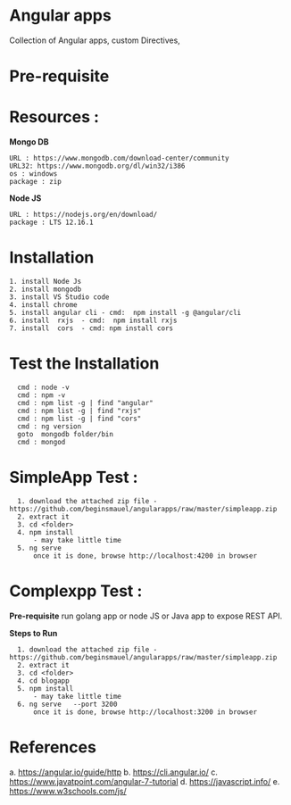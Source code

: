 # Angular apps
Collection of Angular apps, custom Directives, 

# Pre-requisite 

# Resources :

**Mongo DB**
```
URL : https://www.mongodb.com/download-center/community
URL32: https://www.mongodb.org/dl/win32/i386
os : windows
package : zip
```


**Node JS**
```
URL : https://nodejs.org/en/download/
package : LTS 12.16.1 
```
# Installation
```
1. install Node Js 
2. install mongodb
3. install VS Studio code 
4. install chrome 
5. install angular cli - cmd:  npm install -g @angular/cli
6. install  rxjs  - cmd:  npm install rxjs 
7. install  cors  - cmd: npm install cors 
```
# Test the Installation
```
  cmd : node -v 
  cmd : npm -v 
  cmd : npm list -g | find "angular"
  cmd : npm list -g | find "rxjs"
  cmd : npm list -g | find "cors"
  cmd : ng version 
  goto  mongodb folder/bin 
  cmd : mongod 
```
# SimpleApp Test :
```
  1. download the attached zip file - https://github.com/beginsmauel/angularapps/raw/master/simpleapp.zip
  2. extract it 
  3. cd <folder>
  4. npm install 
      - may take little time 
  5. ng serve   
      once it is done, browse http://localhost:4200 in browser 
```

# Complexpp Test :

  **Pre-requisite**
   run golang app or node JS  or Java app to expose REST API.

  **Steps to Run**

```
  1. download the attached zip file - https://github.com/beginsmauel/angularapps/raw/master/simpleapp.zip
  2. extract it 
  3. cd <folder>
  4. cd blogapp
  5. npm install 
      - may take little time 
  6. ng serve   --port 3200
      once it is done, browse http://localhost:3200 in browser 
```

# References
 a. https://angular.io/guide/http
 b. https://cli.angular.io/
 c. https://www.javatpoint.com/angular-7-tutorial
 d. https://javascript.info/
 e. https://www.w3schools.com/js/